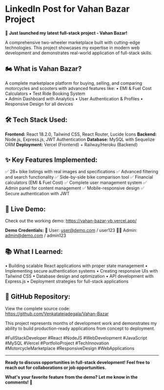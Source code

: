 # LinkedIn Post for Vahan Bazar Project

🚀 **Just launched my latest full-stack project - Vahan Bazar!** 

A comprehensive two-wheeler marketplace built with cutting-edge technologies. This project showcases my expertise in modern web development and demonstrates real-world application of full-stack skills.

## 🏍️ **What is Vahan Bazar?**
A complete marketplace platform for buying, selling, and comparing motorcycles and scooters with advanced features like:
• EMI & Fuel Cost Calculators
• Test Ride Booking System  
• Admin Dashboard with Analytics
• User Authentication & Profiles
• Responsive Design for all devices

## 🛠️ **Tech Stack Used:**
**Frontend:** React 18.2.0, Tailwind CSS, React Router, Lucide Icons
**Backend:** Node.js, Express.js, JWT Authentication
**Database:** MySQL with Sequelize ORM
**Deployment:** Vercel (Frontend) + Railway/Heroku (Backend)

## ✨ **Key Features Implemented:**
✅ 28+ bike listings with real images and specifications
✅ Advanced filtering and search functionality
✅ Side-by-side bike comparison tool
✅ Financial calculators (EMI & Fuel Cost)
✅ Complete user management system
✅ Admin panel for content management
✅ Mobile-responsive design
✅ Secure authentication with JWT

## 🎯 **Live Demo:**
Check out the working demo: https://vahan-bazar-vb.vercel.app/

**Demo Credentials:**
👤 User: user@demo.com / user123
👨‍💼 Admin: admin@demo.com / admin123

## 📚 **What I Learned:**
• Building scalable React applications with proper state management
• Implementing secure authentication systems
• Creating responsive UIs with Tailwind CSS
• Database design and optimization
• API development with Express.js
• Deployment strategies for full-stack applications

## 🔗 **GitHub Repository:**
View the complete source code: https://github.com/Venkatatejadegala/Vahan-Bazar

This project represents months of development work and demonstrates my ability to build production-ready applications from concept to deployment.

#FullStackDeveloper #React #NodeJS #WebDevelopment #JavaScript #MySQL #Vercel #PortfolioProject #TechInnovation #MotorcycleMarketplace #ResponsiveDesign #WebApplications

---

**Ready to discuss opportunities in full-stack development! Feel free to reach out for collaborations or job opportunities.**

**What's your favorite feature from the demo? Let me know in the comments! 🚀**
